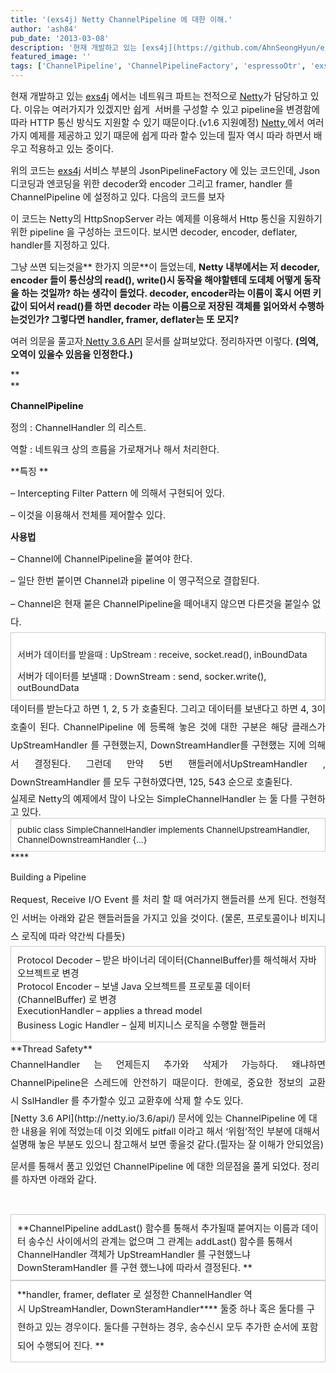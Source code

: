 ```yaml
---
title: '(exs4j) Netty ChannelPipeline 에 대한 이해.'
author: 'ash84'
pub_date: '2013-03-08'
description: '현재 개발하고 있는 [exs4j](https://github.com/AhnSeongHyun/exs4j) 에서는 네트워크 파트는 전적으로 [Netty](http://netty.io)가 담당하고 있다. 이유는 여러가지가 있겠지만 쉽게  서버를 구성할 수 있고 pipeline을 변경함에 따라 HTTP 통신 방식도 지원할 수 있기 때문이다.(v1.6 지원예정) [Netty ](http://netty.io)에서 여러가지 예제를 제공하고 있기 때문에 쉽게 따라 할수 있는데 필자 역시 따'
featured_image: ''
tags: ['ChannelPipeline', 'ChannelPipelineFactory', 'espressoOtr', 'exs4j', 'github', 'Netty']
---
```



<span style="font-size: 11pt;">현재 개발하고 있는 [exs4j](https://github.com/AhnSeongHyun/exs4j) 에서는 네트워크 파트는 전적으로 [Netty](http://netty.io)가 담당하고 있다. 이유는 여러가지가 있겠지만 쉽게  서버를 구성할 수 있고 pipeline을 변경함에 따라 HTTP 통신 방식도 지원할 수 있기 때문이다.(v1.6 지원예정) [Netty ](http://netty.io)에서 여러가지 예제를 제공하고 있기 때문에 쉽게 따라 할수 있는데 필자 역시 따라 하면서 배우고 적용하고 있는 중이다. </span>

<script src="https://gist.github.com/AhnSeongHyun/5114409.js"></script>

<span style="font-size: 11pt;">위의 코드는 [exs4j](https://github.com/AhnSeongHyun/exs4j) 서비스 부분의 JsonPipelineFactory 에 있는 코드인데, Json 디코딩과 엔코딩을 위한 decoder와 encoder 그리고 framer, handler 를 ChannelPipeline 에 설정하고 있다. 다음의 코드를 보자</span>

<script src="https://gist.github.com/AhnSeongHyun/5114413.js"></script>

<span style="font-size: 11pt;">이 코드는 Netty의 HttpSnopServer 라는 예제를 이용해서 Http 통신을 지원하기 위한 pipeline 을 구성하는 코드이다. 보시면 decoder, encoder, deflater, handler를 지정하고 있다. </span>

<span style="font-size: 11pt;">그냥 쓰면 되는것을** 한가지 의문**이 들었는데, **Netty 내부에서는 저 decoder, encoder 들이 통신상의 read(), write()시 동작을 해야할텐데 도데체 어떻게 동작을 하는 것일까? 하는 생각이 들었다. decoder, encoder라는 이름이 혹시 어떤 키값이 되어서 read()를 하면 decoder 라는 이름으로 저장된 객체를 읽어와서 수행하는것인가? 그렇다면 handler, framer, deflater는 또 모지?**</span>

<span style="font-size: 11pt;">여러 의문을 풀고자[ Netty 3.6 API](http://netty.io/3.6/api/) 문서를 살펴보았다. 정리하자면 이렇다. **(의역, 오역이 있을수 있음을 인정한다.)**</span>

<span style="font-size: 11pt;">**  
**</span>

<span style="font-size: 11pt;">**ChannelPipeline**</span>

<span style="font-size: 11pt;">정의 : ChannelHandler 의 리스트. </span>

<span style="font-size: 11pt;">역할 : 네트워크 상의 흐름을 가로채거나 해서 처리한다. </span>

<span style="font-size: 11pt;">**특징 **</span>

<span style="font-size: 11pt;">– Intercepting Filter Pattern 에 의해서 구현되어 있다. </span>

<span style="font-size: 11pt;">– 이것을 이용해서 전체를 제어할수 있다. </span>

<span style="font-size: 11pt;">**사용법**</span>

<span style="font-size: 11pt;">– Channel에 ChannelPipeline을 붙여야 한다. </span>

<span style="font-size: 11pt;">– 일단 한번 붙이면 Channel과 pipeline 이 영구적으로 결합된다. </span>

<div style="line-height: 2;"><span style="font-size: 11pt;">– Channel은 현재 붙은 ChannelPipeline을 떼어내지 않으면 다른것을 붙일수 없다.</span></div><div class="txc-textbox" style="border: 1px solid rgb(203, 203, 203); background-color: rgb(255, 255, 255); padding: 10px;"><span style="font-size: 11pt;"></span>

서버가 데이터를 받을때 : UpStream : receive, socket.read(), inBoundData 

<div><span style="font-size: 11pt;">서버가 데이터를 보낼때 : DownStream : send, socker.write(), outBoundData </span></div></div><div></div><div><script src="https://gist.github.com/AhnSeongHyun/5114437.js"></script></div><div><span style="font-size: 15px; line-height: 22px;">  
</span></div><div></div><div style="text-align: justify; line-height: 2;"><span style="font-size: 11pt;">데이터를 받는다고 하면 1, 2, 5 가 호출된다. 그리고 데이터를 보낸다고 하면 4, 3이 호출이 된다. ChannelPipeline 에 등록해 놓은 것에 대한 구분은 해당 클래스가 UpStreamHandler 를 구현했는지, DownStreamHandler를 구현했는 지에 의해서 결정된다. 그런데 만약 5번 핸들러에서UpStreamHandler , DownStreamHandler 를 모두 구현하였다면, 125, 543 순으로 호출된다. </span></div><div style="text-align: justify; line-height: 2;"><span style="font-size: 11pt;">  
</span></div><div></div><div style="text-align: justify;"><span style="font-size: 11pt;">실제로 Netty의 예제에서 많이 나오는 SimpleChannelHandler 는 둘 다를 구현하고 있다. </span></div><div></div><div class="txc-textbox" style="border: 1px solid rgb(203, 203, 203); background-color: rgb(255, 255, 255); padding: 10px;"><div><span style="font-size: 10pt;">public class SimpleChannelHandler implements ChannelUpstreamHandler, ChannelDownstreamHandler {…}</span></div></div><div></div><div></div><span style="font-size: 11pt;">****</span>

Building a Pipeline

<div></div><div style="text-align: justify; line-height: 2;"><span style="font-size: 11pt;">Request, Receive I/O Event 를 처리 할 때 여러가지 핸들러를 쓰게 된다. 전형적인 서버는 아래와 같은 핸들러들을 가지고 있을 것이다. (물론, 프로토콜이나 비지니스 로직에 따라 약간씩 다를듯) </span></div><div style="text-align: justify; line-height: 2;"><span style="font-size: 11pt;">  
</span></div><div class="txc-textbox" style="border: 1px solid rgb(203, 203, 203); background-color: rgb(255, 255, 255); padding: 10px;"><div></div><div><span style="font-size: 11pt;">Protocol Decoder – 받은 바이너리 데이터(ChannelBuffer)를 해석해서 자바 오브젝트로 변경</span></div><div></div><div><span style="font-size: 11pt;">Protocol Encoder – 보낼 Java 오브젝트를 프로토콜 데이터(ChannelBuffer) 로 변경</span></div><div></div><div><span style="font-size: 11pt;">ExecutionHandler – applies a thread model</span></div><div></div><div><span style="font-size: 11pt;">Business Logic Handler – </span><span style="font-size: 11pt; line-height: 2;">실제 비지니스 로직을 수행할 핸들러 </span></div></div><div><span style="font-size: 9pt; line-height: 2;">  
</span></div><div><span style="font-size: 9pt; line-height: 2;">  
</span></div><div><span style="font-size: 9pt; line-height: 2;">  
</span></div><div><span style="font-size: 11pt; line-height: 1.5;">**Thread Safety**</span></div><div style="line-height: 2;"><span style="font-size: 9pt; line-height: 2;">  
</span></div><div style="line-height: 2; text-align: justify;"><span style="font-size: 11pt; line-height: 2;">ChannelHandler 는 언제든지 추가와 삭제가 가능하다. 왜냐하면 ChannelPipeline은 스레드에 안전하기 때문이다. 한예로, 중요한 정보의 교환시 SslHandler 를 추가할수 있고 교환후에 삭제 할 수도 있다.</span></div><span style="font-size: 11pt;">[Netty 3.6 API](http://netty.io/3.6/api/) 문서에 있는 ChannelPipeline 에 대한 내용을 위에 적었는데 이것 외에도 pitfall 이라고 해서 ‘위험’적인 부분에 대해서 설명해 놓은 부분도 있으니 참고해서 보면 좋을것 같다.(필자는 잘 이해가 안되었음)</span>

<span style="font-size: 11pt;">문서를 통해서 품고 있었던 ChannelPipeline 에 대한 의문점을 풀게 되었다. 정리를 하자면 아래와 같다. </span>

<span style="font-size: 11pt;"> </span>

<div class="txc-textbox" style="border: 1px solid rgb(203, 203, 203); background-color: rgb(255, 255, 255); padding: 10px;"><span style="font-size: 11pt;">**ChannelPipeline addLast() 함수를 통해서 추가될때 붙여지는 이름과 데이터 송수신 사이에서의 관계는 없으며 그 관계는 addLast() 함수를 통해서 ChannelHandler 객체가 UpStreamHandler 를 구현했느냐 DownSteramHandler 를 구현 했느냐에 따라서 결정된다. **</span>

</div><div class="txc-textbox" style="border: 1px solid rgb(203, 203, 203); background-color: rgb(255, 255, 255); padding: 10px;">**<span style="font-size: 11pt;">handler, framer, deflater 로 설정한 ChannelHandler 역시 </span><span style="font-size: 11pt; line-height: 2;">UpStreamHandler, </span><span style="font-size: 11pt; line-height: 2;">DownSteramHandler</span>**<span style="font-size: 11pt; line-height: 2;">** 둘중 하나 혹은 둘다를 구현하고 있는 경우이다. 둘다를 구현하는 경우, 송수신시 모두 추가한 순서에 포함되어 수행되어 진다. **</span>

</div>

